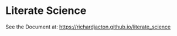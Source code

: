 <!-- badges: start -->

<!-- badges: end -->

# Literate Science

See the Document at: https://richardjacton.github.io/literate_science
